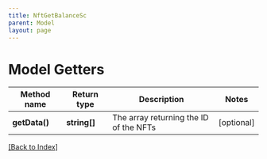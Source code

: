 ```yaml
---
title: NftGetBalanceSc
parent: Model
layout: page
---
```


# Model Getters

Method name | Return type | Description | Notes
------------ | ------------- | ------------- | -------------
**getData()** | **string[]** | The array returning the ID of the NFTs | [optional]

[[Back to Index]](../index.md)
